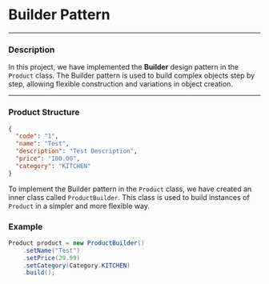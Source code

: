 # Builder Pattern

---

### Description

In this project, we have implemented the **Builder** design pattern in the `Product` class. The Builder pattern is used to build complex objects step by step, allowing flexible construction and variations in object creation.

----

### Product Structure

```json
{
  "code": "1",
  "name": "Test",
  "description": "Test Description",
  "price": "100.00",
  "category": "KITCHEN"
}
```


To implement the Builder pattern in the `Product` class, we have created an inner class called `ProductBuilder`. This class is used to build instances of `Product` in a simpler and more flexible way.

### Example

```java
Product product = new ProductBuilder()
    .setName("Test")
    .setPrice(29.99)
    .setCategory(Category.KITCHEN)
    .build();
```




